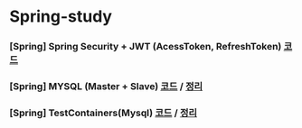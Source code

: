 # Spring-study

### [Spring] Spring Security + JWT (AcessToken, RefreshToken) [코드](https://github.com/jsjune/Spring-study/tree/master/jwtRefreshToken)

### [Spring] MYSQL (Master + Slave) [코드](https://github.com/jsjune/Spring-study/tree/master/mysql-master-slave) / [정리](https://jeongburgger.notion.site/Spring-Boot-Mysql-Master-Slave-7c6ee6370c794fe9b32084e25fc0221c)
### [Spring] TestContainers(Mysql) [코드](https://github.com/jsjune/Spring-study/tree/master/testcontainers) / [정리](https://jeongburgger.notion.site/Spring-Boot-TestContainers-Mysql-229363fa9d1a49fe8163bcd2a013d18d)
